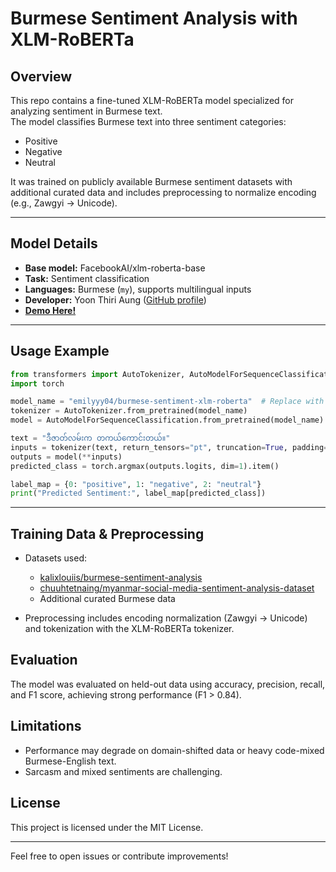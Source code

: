 # Burmese Sentiment Analysis with XLM-RoBERTa

## Overview
This repo contains a fine-tuned XLM-RoBERTa model specialized for analyzing sentiment in Burmese text.  
The model classifies Burmese text into three sentiment categories:  
- Positive  
- Negative  
- Neutral  

It was trained on publicly available Burmese sentiment datasets with additional curated data and includes preprocessing to normalize encoding (e.g., Zawgyi → Unicode).

---

## Model Details
- **Base model:** FacebookAI/xlm-roberta-base  
- **Task:** Sentiment classification  
- **Languages:** Burmese (`my`), supports multilingual inputs   
- **Developer:** Yoon Thiri Aung ([GitHub profile](https://github.com/yoon-thiri04))  
- **[Demo Here! ](https://huggingface.co/spaces/emilyyy04/burmese-sentiment-analysis-demo)**
---

## Usage Example

```python
from transformers import AutoTokenizer, AutoModelForSequenceClassification
import torch

model_name = "emilyyy04/burmese-sentiment-xlm-roberta"  # Replace with your repo name
tokenizer = AutoTokenizer.from_pretrained(model_name)
model = AutoModelForSequenceClassification.from_pretrained(model_name)

text = "ဒီဇာတ်လမ်းက တကယ်ကောင်းတယ်။"
inputs = tokenizer(text, return_tensors="pt", truncation=True, padding=True)
outputs = model(**inputs)
predicted_class = torch.argmax(outputs.logits, dim=1).item()

label_map = {0: "positive", 1: "negative", 2: "neutral"}
print("Predicted Sentiment:", label_map[predicted_class])
````

---

## Training Data & Preprocessing

* Datasets used:

  * [kalixlouiis/burmese-sentiment-analysis](https://huggingface.co/datasets/kalixlouiis/burmese-sentiment-analysis)
  * [chuuhtetnaing/myanmar-social-media-sentiment-analysis-dataset](https://huggingface.co/datasets/chuuhtetnaing/myanmar-social-media-sentiment-analysis-dataset)
  * Additional curated Burmese data
* Preprocessing includes encoding normalization (Zawgyi → Unicode) and tokenization with the XLM-RoBERTa tokenizer.



## Evaluation

The model was evaluated on held-out data using accuracy, precision, recall, and F1 score, achieving strong performance (F1 > 0.84).



## Limitations

* Performance may degrade on domain-shifted data or heavy code-mixed Burmese-English text.
* Sarcasm and mixed sentiments are challenging.



## License

This project is licensed under the MIT License.

---

Feel free to open issues or contribute improvements!


